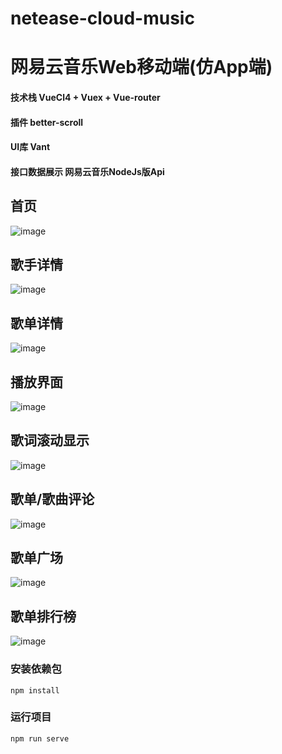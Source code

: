 # netease-cloud-music

# 网易云音乐Web移动端(仿App端)
#### 技术栈 VueCl4 + Vuex + Vue-router
#### 插件 better-scroll
#### UI库 Vant
#### 接口数据展示 网易云音乐NodeJs版Api

## 首页
![image](https://github.com/ZhangJianChengZzz/netease-cloud-music/blob/master/src/assets/screen/index.jpg)

## 歌手详情
![image](https://github.com/ZhangJianChengZzz/netease-cloud-music/blob/master/src/assets/screen/singer_detail.jpg)

## 歌单详情
![image](https://github.com/ZhangJianChengZzz/netease-cloud-music/blob/master/src/assets/screen/playlist.png)

## 播放界面
![image](https://github.com/ZhangJianChengZzz/netease-cloud-music/blob/master/src/assets/screen/player.png)

## 歌词滚动显示
![image](https://github.com/ZhangJianChengZzz/netease-cloud-music/blob/master/src/assets/screen/lyric.png)

## 歌单/歌曲评论
![image](https://github.com/ZhangJianChengZzz/netease-cloud-music/blob/master/src/assets/screen/comments.png)

## 歌单广场
![image](https://github.com/ZhangJianChengZzz/netease-cloud-music/blob/master/src/assets/screen/playlist_place.png)

## 歌单排行榜
![image](https://github.com/ZhangJianChengZzz/netease-cloud-music/blob/master/src/assets/screen/top_list.png)

### 安装依赖包
```
npm install
```

### 运行项目
```
npm run serve
```

